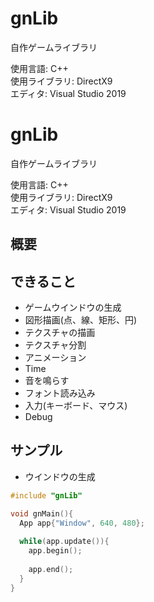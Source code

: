 # gnLib
自作ゲームライブラリ  

使用言語: C++  
使用ライブラリ: DirectX9  
エディタ: Visual Studio 2019  

# gnLib
自作ゲームライブラリ  

使用言語: C++  
使用ライブラリ: DirectX9  
エディタ: Visual Studio 2019  

## 概要

## できること
- ゲームウインドウの生成  
- 図形描画(点、線、矩形、円)    
- テクスチャの描画  
- テクスチャ分割  
- アニメーション  
- Time  
- 音を鳴らす  
- フォント読み込み  
- 入力(キーボード、マウス)  
- Debug  

## サンプル
- ウインドウの生成  
``` cpp
#include "gnLib"

void gnMain(){
  App app{"Window", 640, 480};
  
  while(app.update()){
    app.begin();
    
    app.end();
  }
}
```
